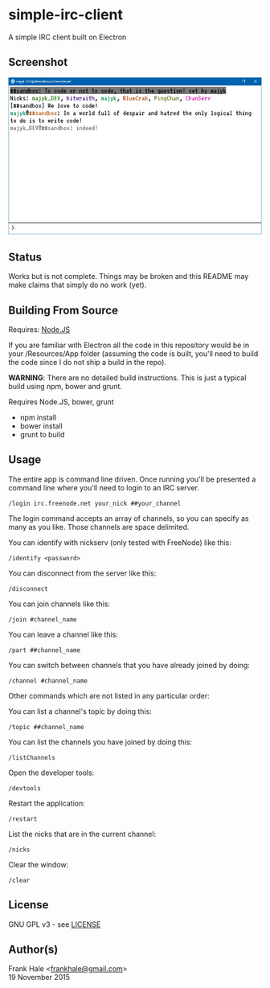 # simple-irc-client
A simple IRC client built on Electron

## Screenshot

![User Interface](screenshots/simple-irc-client-screenshot.png)

## Status

Works but is not complete. Things may be broken and this README may make claims that simply do no work (yet).

## Building From Source

Requires: [Node.JS](https://nodejs.org)

If you are familiar with Electron all the code in this repository would be in your /Resources/App folder (assuming the code is built, you'll need to build the code since I do not ship a build in the repo).

**WARNING**: There are no detailed build instructions. This is just a typical build using npm, bower and grunt.

Requires Node.JS, bower, grunt

- npm install
- bower install
- grunt to build

## Usage

The entire app is command line driven. Once running you'll be presented a command line where you'll need to login to an IRC server.

```
/login irc.freenode.net your_nick ##your_channel
```

The login command accepts an array of channels, so you can specify as many as you like. Those channels are space delimited.

You can identify with nickserv (only tested with FreeNode) like this:

```
/identify <password>
```

You can disconnect from the server like this:

```
/disconnect
```

You can join channels like this:

```
/join #channel_name
```

You can leave a channel like this:

```
/part ##channel_name
```

You can switch between channels that you have already joined by doing:

```
/channel #channel_name
```

Other commands which are not listed in any particular order:

You can list a channel's topic by doing this:

```
/topic ##channel_name
```

You can list the channels you have joined by doing this:

```
/listChannels
```

Open the developer tools:

```
/devtools
```

Restart the application:

```
/restart
```

List the nicks that are in the current channel:

```
/nicks
```

Clear the window:

```
/clear
```

## License

GNU GPL v3 - see [LICENSE](LICENSE)

## Author(s)

Frank Hale &lt;frankhale@gmail.com&gt;  
19 November 2015
